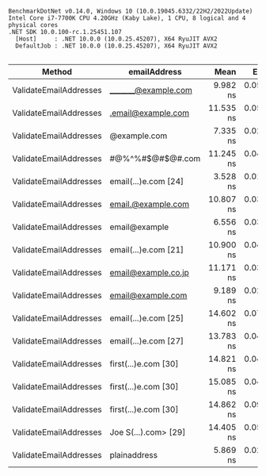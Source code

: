 ```

BenchmarkDotNet v0.14.0, Windows 10 (10.0.19045.6332/22H2/2022Update)
Intel Core i7-7700K CPU 4.20GHz (Kaby Lake), 1 CPU, 8 logical and 4 physical cores
.NET SDK 10.0.100-rc.1.25451.107
  [Host]     : .NET 10.0.0 (10.0.25.45207), X64 RyuJIT AVX2
  DefaultJob : .NET 10.0.0 (10.0.25.45207), X64 RyuJIT AVX2


```
| Method                 | emailAddress         | Mean      | Error     | StdDev    | Allocated |
|----------------------- |--------------------- |----------:|----------:|----------:|----------:|
| ValidateEmailAddresses | _______@example.com  |  9.982 ns | 0.0536 ns | 0.0448 ns |         - |
| ValidateEmailAddresses | .email@example.com   | 11.535 ns | 0.0583 ns | 0.0545 ns |         - |
| ValidateEmailAddresses | @example.com         |  7.335 ns | 0.0295 ns | 0.0261 ns |         - |
| ValidateEmailAddresses | #@%^%#$@#$@#.com     | 11.245 ns | 0.0485 ns | 0.0430 ns |         - |
| ValidateEmailAddresses | email(...)e.com [24] |  3.528 ns | 0.0190 ns | 0.0158 ns |         - |
| ValidateEmailAddresses | email.@example.com   | 10.807 ns | 0.0330 ns | 0.0292 ns |         - |
| ValidateEmailAddresses | email@example        |  6.556 ns | 0.0305 ns | 0.0270 ns |         - |
| ValidateEmailAddresses | email(...)e.com [21] | 10.900 ns | 0.0479 ns | 0.0400 ns |         - |
| ValidateEmailAddresses | email@example.co.jp  | 11.171 ns | 0.0361 ns | 0.0338 ns |         - |
| ValidateEmailAddresses | email@example.com    |  9.189 ns | 0.0298 ns | 0.0264 ns |         - |
| ValidateEmailAddresses | email(...)e.com [25] | 14.602 ns | 0.0764 ns | 0.0677 ns |         - |
| ValidateEmailAddresses | email(...)e.com [27] | 13.783 ns | 0.0403 ns | 0.0337 ns |         - |
| ValidateEmailAddresses | first(...)e.com [30] | 14.821 ns | 0.0492 ns | 0.0436 ns |         - |
| ValidateEmailAddresses | first(...)e.com [30] | 15.085 ns | 0.0400 ns | 0.0334 ns |         - |
| ValidateEmailAddresses | first(...)e.com [30] | 14.862 ns | 0.0944 ns | 0.0837 ns |         - |
| ValidateEmailAddresses | Joe S(...).com&gt; [29] | 14.405 ns | 0.0572 ns | 0.0507 ns |         - |
| ValidateEmailAddresses | plainaddress         |  5.869 ns | 0.0255 ns | 0.0239 ns |         - |
